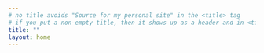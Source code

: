 ```yaml
---
# no title avoids "Source for my personal site" in the <title> tag
# if you put a non-empty title, then it shows up as a header and in <title>
title: ""
layout: home
---
```

